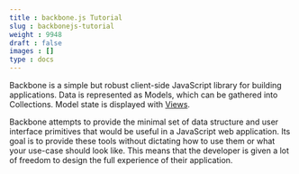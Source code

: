 ```yaml
---
title : backbone.js Tutorial
slug : backbonejs-tutorial
weight : 9948
draft : false
images : []
type : docs
---
```


Backbone is a simple but robust client-side JavaScript library for building applications. Data is represented as Models, which can be gathered into Collections. Model state is displayed with [Views](https://www.wikiod.com/backbone-js/view).

Backbone attempts to provide the minimal set of data structure and user interface primitives that would be useful in a JavaScript web application. Its goal is to provide these tools without dictating how to use them or what your use-case should look like. This means that the developer is given a lot of freedom to design the full experience of their application.

